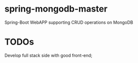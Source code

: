 # spring-mongodb-master
 Spring-Boot WebAPP supporting CRUD operations on MongoDB

# TODOs
 Develop full stack side with good front-end; 